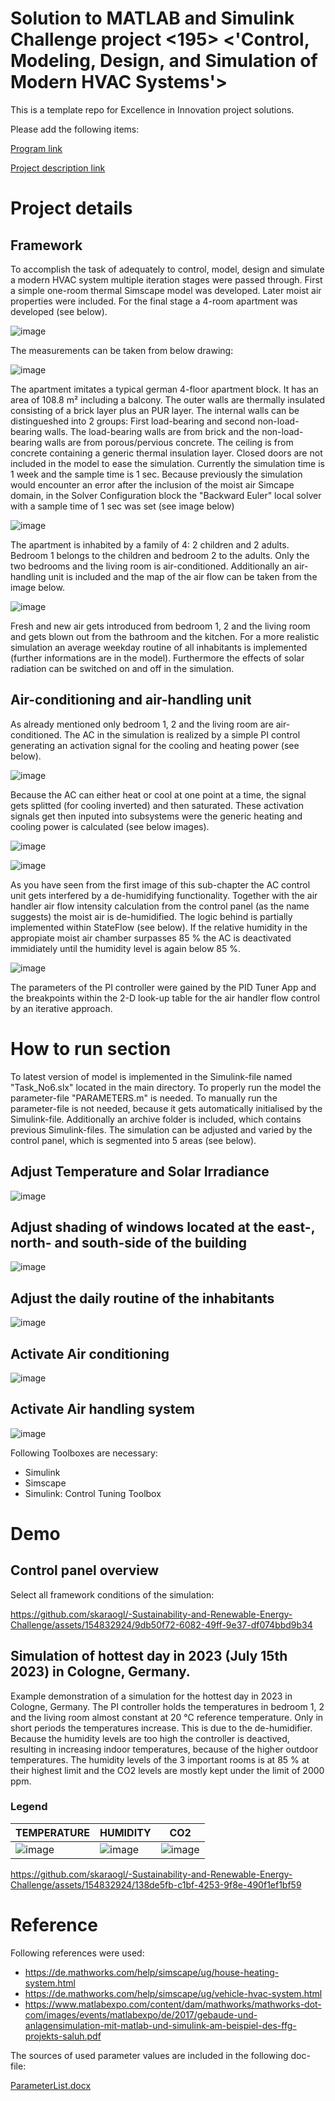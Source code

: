 # Solution to MATLAB and Simulink Challenge project <195> <'Control, Modeling, Design, and Simulation of Modern HVAC Systems'>
This is a template repo for Excellence in Innovation project solutions.

Please add the following items:

[Program link](https://github.com/mathworks/MATLAB-Simulink-Challenge-Project-Hub/blob/main/megatrends/Sustainability%20and%20Renewable%20Energy.md)

[Project description link](https://github.com/mathworks/MATLAB-Simulink-Challenge-Project-Hub/tree/main/projects/Control%2C%20Modeling%2C%20Design%2C%20and%20Simulation%20of%20Modern%20HVAC%20Systems)


# Project details
## Framework
To accomplish the task of adequately to control, model, design and simulate a modern HVAC system multiple iteration stages were passed through. First a simple one-room thermal Simscape model was developed. Later moist air properties were included. For the final stage a 4-room apartment was developed (see below).

![image](https://github.com/skaraogl/-Sustainability-and-Renewable-Energy-Challenge/assets/154832924/4080298f-c592-4082-a85b-f2e8a6c6df30)

The measurements can be taken from below drawing:

![image](https://github.com/skaraogl/-Sustainability-and-Renewable-Energy-Challenge/assets/154832924/0d0642fd-6c61-491b-8399-3e0bf29cdcda)

The apartment imitates a typical german 4-floor apartment block. It has an area of 108.8 m² including a balcony. The outer walls are thermally insulated consisting of a brick layer plus an PUR layer. The internal walls can be distingueshed into 2 groups: First load-bearing and second non-load-bearing walls. The load-bearing walls are from brick and the non-load-bearing walls are from porous/pervious concrete. The ceiling is from concrete containing a generic thermal insulation layer. Closed doors are not included in the model to ease the simulation. Currently the simulation time is 1 week and the sample time is 1 sec. Because previously the simulation would encounter an error after the inclusion of the moist air Simcape domain, in the Solver Configuration block the "Backward Euler" local solver with a sample time of 1 sec was set (see image below) 

![image](https://github.com/skaraogl/-Sustainability-and-Renewable-Energy-Challenge/assets/154832924/6dc1dbec-a76b-4231-87c2-2588f3aed2d1)


The apartment is inhabited by a family of 4: 2 children and 2 adults. Bedroom 1 belongs to the children and bedroom 2 to the adults. Only the two bedrooms and the living room is air-conditioned. Additionally an air-handling unit is included and the map of the air flow can be taken from the image below.

![image](https://github.com/skaraogl/-Sustainability-and-Renewable-Energy-Challenge/assets/154832924/7935ce11-48a4-4215-bc2c-d59cc7a1926e)

Fresh and new air gets introduced from bedroom 1, 2 and the living room and gets blown out from the bathroom and the kitchen. For a more realistic simulation an average weekday routine of all inhabitants is implemented (further informations are in the model). Furthermore the effects of solar radiation can be switched on and off in the simulation. 

## Air-conditioning and air-handling unit
As already mentioned only bedroom 1, 2 and the living room are air-conditioned. The AC in the simulation is realized by a simple PI control generating an activation signal for the cooling and heating power (see below).

![image](https://github.com/skaraogl/-Sustainability-and-Renewable-Energy-Challenge/assets/154832924/41a0bded-4e44-45db-951b-9b2969156ab9)

Because the AC can either heat or cool at one point at a time, the signal gets splitted (for cooling inverted) and then saturated. These activation signals get then inputed into subsystems were the generic heating and cooling power is calculated (see below images).

![image](https://github.com/skaraogl/-Sustainability-and-Renewable-Energy-Challenge/assets/154832924/69fa59d2-6faa-44d6-afa8-1a4786fea9fc)

![image](https://github.com/skaraogl/-Sustainability-and-Renewable-Energy-Challenge/assets/154832924/6ccfb8a0-c21a-43fc-931d-1b398f1752c4)

As you have seen from the first image of this sub-chapter the AC control unit gets interfered by a de-humidifying functionality. Together with the air handler air flow intensity calculation from the control panel (as the name suggests) the moist air is de-humidified. The logic behind is partially implemented within StateFlow (see below). If the relative humidity in the appropiate moist air chamber surpasses 85 % the AC is deactivated immidiately until the humidity level is again below 85 %.

![image](https://github.com/skaraogl/-Sustainability-and-Renewable-Energy-Challenge/assets/154832924/0160df0a-9ecb-4c38-87dd-80ce08d257f0)

The parameters of the PI controller were gained by the PID Tuner App and the breakpoints within the 2-D look-up table for the air handler flow control by an iterative approach.

# How to run section
To latest version of model is implemented in the Simulink-file named "Task_No6.slx" located in the main directory. To properly run the model the parameter-file "PARAMETERS.m" is needed. To manually run the parameter-file is not needed, because it gets automatically initialised by the Simulink-file. Additionally an archive folder is included, which contains previous Simulink-files. 
The simulation can be adjusted and varied by the control panel, which is segmented into 5 areas (see below).
## Adjust Temperature and Solar Irradiance
![image](https://github.com/skaraogl/-Sustainability-and-Renewable-Energy-Challenge/assets/154832924/3df5f0af-d536-486a-9edb-a603bff0dbcc)
## Adjust shading of windows located at the east-, north- and south-side of the building
![image](https://github.com/skaraogl/-Sustainability-and-Renewable-Energy-Challenge/assets/154832924/827fd449-4c80-46a0-a90d-57bfe509ced7)
## Adjust the daily routine of the inhabitants
![image](https://github.com/skaraogl/-Sustainability-and-Renewable-Energy-Challenge/assets/154832924/bb6a2cab-49d9-4ae3-a8fd-4849317fa57b)
## Activate Air conditioning
![image](https://github.com/skaraogl/-Sustainability-and-Renewable-Energy-Challenge/assets/154832924/df1d6914-2da4-4f29-a1a0-c733bec747fc)
## Activate Air handling system
![image](https://github.com/skaraogl/-Sustainability-and-Renewable-Energy-Challenge/assets/154832924/2989a053-5f43-4bfa-9fad-726c96f96d59)

Following Toolboxes are necessary:
- Simulink
- Simscape
- Simulink: Control Tuning Toolbox

# Demo
## Control panel overview
Select all framework conditions of the simulation:

https://github.com/skaraogl/-Sustainability-and-Renewable-Energy-Challenge/assets/154832924/9db50f72-6082-49ff-9e37-df074bbd9b34

## Simulation of hottest day in 2023 (July 15th 2023) in Cologne, Germany.
Example demonstration of a simulation for the hottest day in 2023 in Cologne, Germany. The PI controller holds the temperatures in bedroom 1, 2 and the living room almost constant at 20 °C reference temperature. Only in short periods the temperatures increase. This is due to the de-humidifier. Because the humidity levels are too high the controller is deactived, resulting in increasing indoor temperatures, because of the higher outdoor temperatures. The humidity levels of the 3 important rooms is at 85 % at their highest limit and the CO2 levels are mostly kept under the limit of 2000 ppm.

### Legend
TEMPERATURE | HUMIDITY | CO2
--- | --- | ---
![image](https://github.com/skaraogl/-Sustainability-and-Renewable-Energy-Challenge/assets/154832924/834cfca5-548f-4c79-8085-ed024b71739c) | ![image](https://github.com/skaraogl/-Sustainability-and-Renewable-Energy-Challenge/assets/154832924/fe10b743-ba65-4dee-a86c-d40133a91d24) | ![image](https://github.com/skaraogl/-Sustainability-and-Renewable-Energy-Challenge/assets/154832924/329e5231-bebf-40c6-bf86-602bb0de1ac6)

https://github.com/skaraogl/-Sustainability-and-Renewable-Energy-Challenge/assets/154832924/138de5fb-c1bf-4253-9f8e-490f1ef1bf59

# Reference
Following references were used:
- https://de.mathworks.com/help/simscape/ug/house-heating-system.html
- https://de.mathworks.com/help/simscape/ug/vehicle-hvac-system.html
- https://www.matlabexpo.com/content/dam/mathworks/mathworks-dot-com/images/events/matlabexpo/de/2017/gebaude-und-anlagensimulation-mit-matlab-und-simulink-am-beispiel-des-ffg-projekts-saluh.pdf

The sources of used parameter values are included in the following doc-file:

[ParameterList.docx](https://github.com/skaraogl/-Sustainability-and-Renewable-Energy-Challenge/files/13845761/ParameterList.docx)

